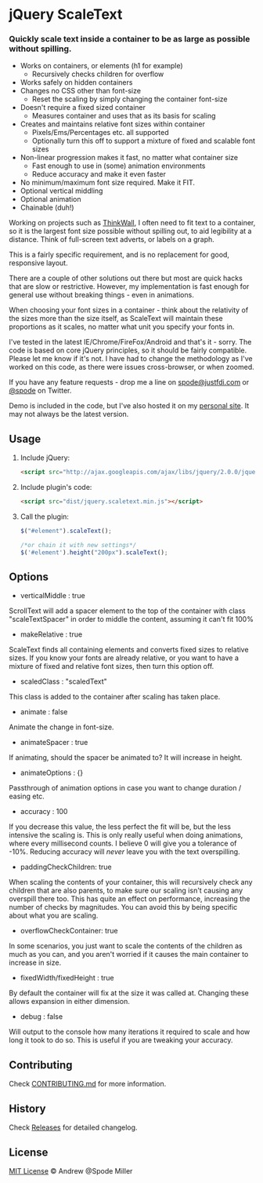 # jQuery ScaleText

### Quickly scale text inside a container to be as large as possible without spilling.

* Works on containers, or elements (h1 for example)
  * Recursively checks children for overflow
* Works safely on hidden containers
* Changes no CSS other than font-size
  * Reset the scaling by simply changing the container font-size
* Doesn't require a fixed sized container
  * Measures container and uses that as its basis for scaling
* Creates and maintains relative font sizes within container
  * Pixels/Ems/Percentages etc. all supported
  * Optionally turn this off to support a mixture of fixed and scalable font sizes
* Non-linear progression makes it fast, no matter what container size
  * Fast enough to use in (some) animation environments
  * Reduce accuracy and make it even faster
* No minimum/maximum font size required. Make it FIT.
* Optional vertical middling
* Optional animation
* Chainable (duh!)

Working on projects such as [ThinkWall](http://thinkwall.com), I often need to fit text to a container, so it is the largest font size possible without spilling out, to aid legibility at a distance. Think of full-screen text adverts, or labels on a graph.

This is a fairly specific requirement, and is no replacement for good, responsive layout. 

There are a couple of other solutions out there but most are quick hacks that are slow or restrictive. However, my implementation is fast enough for general use without breaking things - even in animations. 

When choosing your font sizes in a container - think about the relativity of the sizes more than the size itself, as ScaleText will maintain these proportions as it scales, no matter what unit you specify your fonts in.

I've tested in the latest IE/Chrome/FireFox/Android and that's it - sorry. The code is based on core jQuery principles, so it should be fairly compatible. Please let me know if it's not. I have had to change the methodology as I've worked on this code, as there were issues cross-browser, or when zoomed.

If you have any feature requests - drop me a line on [spode@justfdi.com](mailto:spode@justfdi.com) or [@spode](http://twitter.com/spode) on Twitter.

Demo is included in the code, but I've also hosted it on my [personal site](http://spode.me/jquery-scaletext/demo). It may not always be the latest version.

## Usage

1. Include jQuery:

	```html
	<script src="http://ajax.googleapis.com/ajax/libs/jquery/2.0.0/jquery.min.js"></script>
	```

2. Include plugin's code:

	```html
	<script src="dist/jquery.scaletext.min.js"></script>
	```

3. Call the plugin:

	```javascript
	$("#element").scaleText();

	/*or chain it with new settings*/
	$('#element').height("200px").scaleText();
	```

## Options

* verticalMiddle : true

ScrollText will add a spacer element to the top of the container with class "scaleTextSpacer" in order to middle the content, assuming it can't fit 100%

* makeRelative : true

ScaleText finds all containing elements and converts fixed sizes to relative sizes. If you know your fonts are already relative, or you want to have a mixture of fixed and relative font sizes, then turn this option off.

* scaledClass : "scaledText"

This class is added to the container after scaling has taken place.

* animate : false

Animate the change in font-size.

* animateSpacer : true

If animating, should the spacer be animated to? It will increase in height.

* animateOptions : {}

Passthrough of animation options in case you want to change duration / easing etc.

* accuracy : 100

If you decrease this value, the less perfect the fit will be, but the less intensive the scaling is. This is only really useful when doing animations, where every millisecond counts. I believe 0 will give you a tolerance of -10%. Reducing accuracy will *never* leave you with the text overspilling.

* paddingCheckChildren: true

When scaling the contents of your container, this will recursively check any children that are also parents, to make sure our scaling isn't causing any overspill there too. This has quite an effect on performance, increasing the number of checks by magnitudes. You can avoid this by being specific about what you are scaling.

* overflowCheckContainer: true

In some scenarios, you just want to scale the contents of the children as much as you can, and you aren't worried if it causes the main container to increase in size. 

* fixedWidth/fixedHeight : true

By default the container will fix at the size it was called at. Changing these allows expansion in either dimension.

* debug : false

Will output to the console how many iterations it required to scale and how long it took to do so. This is useful if you are tweaking your accuracy.

## Contributing

Check [CONTRIBUTING.md](https://github.com/unclespode/jquery-scaletext/blob/master/CONTRIBUTING.md) for more information.

## History

Check [Releases](https://github.com/unclespode/jquery-scaletext/releases) for detailed changelog.

## License

[MIT License](http://zenorocha.mit-license.org/) © Andrew @Spode Miller
